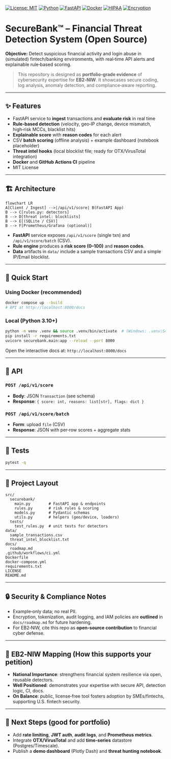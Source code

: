[![License: MIT](https://img.shields.io/badge/License-MIT-yellow.svg)](https://opensource.org/licenses/MIT)
[![Python](https://img.shields.io/badge/Python-3.11-blue.svg)](https://www.python.org/)
[![FastAPI](https://img.shields.io/badge/FastAPI-009688?logo=fastapi&logoColor=white)](https://fastapi.tiangolo.com/)
[![Docker](https://img.shields.io/badge/Docker-2496ED?logo=docker&logoColor=white)](https://www.docker.com/)
[![HIPAA](https://img.shields.io/badge/Compliance-HIPAA-green)](#)
[![Encryption](https://img.shields.io/badge/Feature-Encryption%20%26%202FA-blue)](#)

# SecureBank™ – Financial Threat Detection System (Open Source)

**Objective:** Detect suspicious financial activity and login abuse in (simulated) fintech/banking environments, with real‑time API alerts and explainable rule‑based scoring.

> This repository is designed as **portfolio‑grade evidence** of cybersecurity expertise for **EB2‑NIW**. It showcases secure coding, log analysis, anomaly detection, and compliance‑aware reporting.

---

## ✨ Features
- FastAPI service to **ingest** transactions and **evaluate risk** in real time
- **Rule‑based detection** (velocity, geo‑IP change, device mismatch, high‑risk MCCs, blacklist hits)
- **Explainable score** with **reason codes** for each alert
- CSV **batch scoring** (offline analysis) + example dashboard (notebook placeholder)
- **Threat intel hooks** (local blocklist file; ready for OTX/VirusTotal integration)
- **Docker** and **GitHub Actions CI** pipeline
- MIT License

---

## 🏗️ Architecture

```mermaid
flowchart LR
A[Client / Ingest] -->|/api/v1/score| B(FastAPI App)
B --> C[rules.py: detectors]
B --> D[threat intel: blocklists]
B --> E[(SQLite / CSV)]
B --> F[Prometheus/Grafana (optional)]
```

- **FastAPI** service exposes `/api/v1/score` (single txn) and `/api/v1/score/batch` (CSV).
- **Rule engine** produces a **risk score (0–100)** and **reason codes**.
- **Data** artifacts in `data/` include a sample transactions CSV and a simple IP/Email blocklist.

---

## 🚀 Quick Start

### Using Docker (recommended)
```bash
docker compose up --build
# API at http://localhost:8000/docs
```

### Local (Python 3.10+)
```bash
python -m venv .venv && source .venv/bin/activate  # (Windows: .venv\Scripts\activate)
pip install -r requirements.txt
uvicorn securebank.main:app --reload --port 8000
```

Open the interactive docs at: `http://localhost:8000/docs`

---

## 📡 API

### `POST /api/v1/score`
- **Body**: JSON `Transaction` (see schema)
- **Response**: `{ score: int, reasons: list[str], flags: dict }`

### `POST /api/v1/score/batch`
- **Form**: upload `file` (CSV)
- **Response**: JSON with per‑row scores + aggregate stats

---

## 🧪 Tests
```bash
pytest -q
```

---

## 📁 Project Layout
```
src/
  securebank/
    main.py        # FastAPI app & endpoints
    rules.py       # risk rules & scoring
    models.py      # Pydantic schemas
    utils.py       # helpers (geo/device, loaders)
  tests/
    test_rules.py  # unit tests for detectors
data/
  sample_transactions.csv
  threat_intel_blocklist.txt
docs/
  roadmap.md
.github/workflows/ci.yml
Dockerfile
docker-compose.yml
requirements.txt
LICENSE
README.md
```

---

## 🔒 Security & Compliance Notes
- Example‑only data; no real PII. 
- Encryption, tokenization, audit logging, and IAM policies are **outlined** in `docs/roadmap.md` for future hardening.
- For EB2‑NIW, cite this repo as **open‑source contribution** to financial cyber defense.

---

## 🧩 EB2‑NIW Mapping (How this supports your petition)
- **National Importance**: strengthens financial system resilience via open, reusable detectors.
- **Well Positioned**: demonstrates your expertise with secure API, detection logic, CI, docs.
- **On Balance**: public, license‑free tool fosters adoption by SMEs/fintechs, supporting U.S. fintech security.

---

## 📌 Next Steps (good for portfolio)
- Add **rate limiting**, **JWT auth**, **audit logs**, and **Prometheus metrics**.
- Integrate **OTX/VirusTotal** and add **time‑series** datastore (Postgres/Timescale).
- Publish a **demo dashboard** (Plotly Dash) and **threat hunting notebook**.
```

